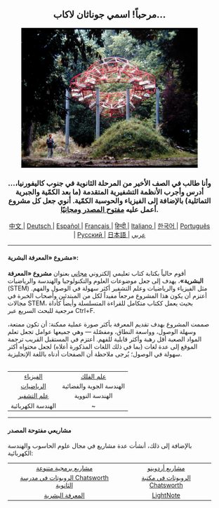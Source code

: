 <div align="center" style="background-image: url('https://jonathanlacabe.github.io/_other/Iapetus_1985.jpg'); background-size: cover; background-position: center; padding: 20px;">
  <h2>مرحباً! اسمي جوناثان لاكاب...</h2>
  <p align="center">
        <a href="https://jonathanlacabe.github.io/"><img src="/Iapetus_1985.jpg" alt="إيابيتوس، 1985. واحدة من صوري المفضلة على الإطلاق، تُظهر المنحوتة «إيابيتوس» للفنان جان-ماكس ألبير مدمجة في الطبيعة. هذا العمل الفني المعاصر صُمم ليحاكي مدار أحد أقمار كوكب زحل. لطالما اعتبرت العلم شكلاً من أشكال الفن، كتعبير إبداعي ضمن القيود المنطقية التي يفرضها الكون، ولهذا اخترت هذه الصورة لتمثل الفلسفة التي أعمل بها في جميع مشاريعي، وخاصة مشروع HKP." width="402"/></a>
    </p>
  <h3>...وأنا طالب في الصف الأخير من المرحلة الثانوية في جنوب كاليفورنيا، أدرس وأجرب الأنظمة التشفيرية المتقدمة (ما بعد الكمّية والجبرية التماثلية) بالإضافة إلى الفيزياء والحوسبة الكمّية. أنوي جعل كل مشروع أعمل عليه <a href="https://archive.org/details/GuerillaOpenAccessManifesto/mode/2up?view=theater">مفتوح المصدر ومجانيًا</a>.</h3>
    
<p align="center">
  <a href="https://github.com/JonathanLacabe/JonathanLacabe/blob/main/README_CN.md"><span> 中文 </span></a>|
  <a href="https://github.com/JonathanLacabe/JonathanLacabe/blob/main/README_DE.md"><span> Deutsch </span></a>|
  <a href="https://github.com/JonathanLacabe/JonathanLacabe/blob/main/README_ES.md"><span> Español </span></a>|
  <a href="https://github.com/JonathanLacabe/JonathanLacabe/blob/main/README_FR.md"><span> Français </span></a>|
  <a href="https://github.com/JonathanLacabe/JonathanLacabe/blob/main/README_HI.md"><span> हिन्दी </span></a>|
  <a href="https://github.com/JonathanLacabe/JonathanLacabe/blob/main/README_IT.md"><span> Italiano </span></a>|
  <a href="https://github.com/JonathanLacabe/JonathanLacabe/blob/main/README_KO.md"><span> 한국어 </span></a>|
  <a href="https://github.com/JonathanLacabe/JonathanLacabe/blob/main/README_PT.md"><span> Português </span></a>|
  <a href="https://github.com/JonathanLacabe/JonathanLacabe/blob/main/README_RU.md"><span> Русский </span></a>|
  <a href="https://github.com/JonathanLacabe/JonathanLacabe/blob/main/README_JP.md"><span> 日本語 </span></a>|
  <a href="https://github.com/JonathanLacabe/JonathanLacabe/blob/main/README_AR.md"><span> عربي </span></a>
</p>
<hr>

<h4 align="left">مشروع «المعرفة البشرية»:</h4>

<p align="left">أقوم حالياً بكتابة كتاب تعليمي إلكتروني <ins>مجاني</ins> بعنوان <strong>مشروع «المعرفة البشرية»</strong>، يهدف إلى جعل موضوعات العلوم والتكنولوجيا والهندسة والرياضيات (STEM) مثل الفيزياء والرياضيات وعلم التشفير أكثر سهولة في الوصول والفهم. أعتزم أن يكون هذا المشروع مرجعاً مفيداً لكل من المبتدئين وأصحاب الخبرة في مجالات STEM، بحيث يعمل ككتاب متكامل للقراءة المتسلسلة وأيضاً كأداة مرجعية للبحث السريع عبر Ctrl+F.</p>

<p align="left">صممت المشروع بهدف تقديم المعرفة بأكثر صورة عملية ممكنة: أن تكون ممتعة، وسهلة الوصول، وواسعة النطاق، ومفصّلة — وهي جميعها عوامل تجعل تعلم المواد الصعبة أقل رهبة وأكثر قابلية للفهم. أعتزم في المستقبل القريب ترجمة الموقع إلى عدة لغات (بما في ذلك اللغات المذكورة أعلاه) لجعل محتواه أكثر سهولة في الوصول؛ يُرجى ملاحظة أن الصفحات أدناه باللغة الإنجليزية.</p>

<br>
<table style="margin: auto;">
    <tr>
        <td align="center"><a href="https://jonathanlacabe.github.io/Physics/physics.html">الفيزياء</a></td>
        <td align="center"><a href="https://jonathanlacabe.github.io/astronomy/astronomy.html">علم الفلك</a></td>
    </tr>
    <tr>
        <td align="center"><a href="https://jonathanlacabe.github.io/math/mathematics.html">الرياضيات</a></td>
        <td align="center">الهندسة الجوية والفضائية<a href="https://jonathanlacabe.github.io/engineering/aeronautics.html"></a></td>
    </tr>
    <tr>
        <td align="center"><a href="https://jonathanlacabe.github.io/cryptography/cryptography.html">علم التشفير</a></td>
        <td align="center">الهندسة النووية<a href="https://jonathanlacabe.github.io/engineering/nuclear.html"></a></td>
    </tr>
    <tr>
        <td align="center">الهندسة الكهربائية<a href="https://jonathanlacabe.github.io/engineering/electric.html"></a></td>
        <td align="center">~</td>
    </tr>
</table>
    
<hr>
<h4 align="left">مشاريعي مفتوحة المصدر</h4>
<p align="left">بالإضافة إلى ذلك، أنشأت عدة مشاريع في مجال علوم الحاسوب والهندسة الكهربائية:</p>
<table align="center">
    <tr>
        <td align="center"><a href="https://github.com/JonathanLacabe/Assorted-Programming-Projects">مشاريع برمجية متنوعة</a></td>
        <td align="center"><a href="https://github.com/JonathanLacabe/Arduino-Projects">مشاريع أردوينو</a></td>
    </tr>
    <tr>
        <td align="center"><a href="https://github.com/JonathanLacabe/Chatsworth-Robotics">الروبوتات في مدرسة Chatsworth الثانوية</a></td>
        <td align="center"><a href="https://github.com/JonathanLacabe/Chatsworth-Library-Robotics">الروبوتات في مكتبة Chatsworth</a></td>
    </tr>
    <tr>
        <td align="center"><a href="https://github.com/JonathanLacabe/JonathanLacabe.github.io">المعرفة البشرية</a></td>
        <td align="center"><a href="https://github.com/JonathanLacabe/LightNote">LightNote</a></td>
    </tr>
</table>
 
</div>
